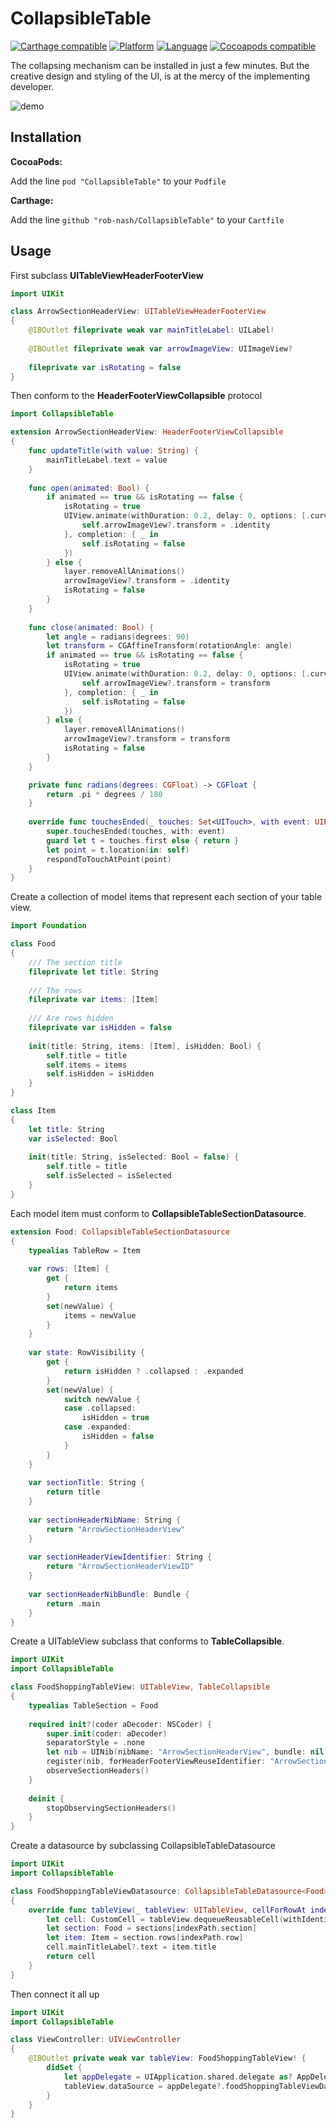# CollapsibleTable

[![Carthage compatible](https://img.shields.io/badge/Carthage-Compatible-green.svg)](https://github.com/Carthage/Carthage)
[![Platform](https://img.shields.io/badge/Platform-iOS%208%2B-Orange.svg)]()
[![Language](https://img.shields.io/badge/Swift-3.2%2B-blue.svg)]()
[![Cocoapods compatible](https://img.shields.io/badge/Cocoapods-Compatible-yellow.svg)]()

The collapsing mechanism can be installed in just a few minutes. But the creative design and styling of the UI, is at the mercy of the implementing developer.

![demo](Screenshots/demo.gif)

## Installation

**CocoaPods:**

Add the line `pod "CollapsibleTable"` to your `Podfile`

**Carthage:**

Add the line `github "rob-nash/CollapsibleTable"` to your `Cartfile`

## Usage

First subclass **UITableViewHeaderFooterView**

```swift
import UIKit

class ArrowSectionHeaderView: UITableViewHeaderFooterView
{
    @IBOutlet fileprivate weak var mainTitleLabel: UILabel!
    
    @IBOutlet fileprivate weak var arrowImageView: UIImageView?
    
    fileprivate var isRotating = false
}
```

Then conform to the **HeaderFooterViewCollapsible** protocol

```swift
import CollapsibleTable

extension ArrowSectionHeaderView: HeaderFooterViewCollapsible
{
    func updateTitle(with value: String) {
        mainTitleLabel.text = value
    }
    
    func open(animated: Bool) {
        if animated == true && isRotating == false {
            isRotating = true
            UIView.animate(withDuration: 0.2, delay: 0, options: [.curveLinear,.allowUserInteraction], animations: {
                self.arrowImageView?.transform = .identity
            }, completion: { _ in
                self.isRotating = false
            })
        } else {
            layer.removeAllAnimations()
            arrowImageView?.transform = .identity
            isRotating = false
        }
    }
    
    func close(animated: Bool) {
        let angle = radians(degrees: 90)
        let transform = CGAffineTransform(rotationAngle: angle)
        if animated == true && isRotating == false {
            isRotating = true
            UIView.animate(withDuration: 0.2, delay: 0, options: [.curveLinear,.allowUserInteraction], animations: {
                self.arrowImageView?.transform = transform
            }, completion: { _ in
                self.isRotating = false
            })
        } else {
            layer.removeAllAnimations()
            arrowImageView?.transform = transform
            isRotating = false
        }
    }

    private func radians(degrees: CGFloat) -> CGFloat {
        return .pi * degrees / 180
    }
    
    override func touchesEnded(_ touches: Set<UITouch>, with event: UIEvent?) {
        super.touchesEnded(touches, with: event)
        guard let t = touches.first else { return }
        let point = t.location(in: self)
        respondToTouchAtPoint(point)
    }
}
```

Create a collection of model items that represent each section of your table view.

```swift
import Foundation

class Food
{
    /// The section title
    fileprivate let title: String
    
    /// The rows
    fileprivate var items: [Item]
    
    /// Are rows hidden
    fileprivate var isHidden = false
    
    init(title: String, items: [Item], isHidden: Bool) {
        self.title = title
        self.items = items
        self.isHidden = isHidden
    }
}

class Item
{
    let title: String
    var isSelected: Bool
    
    init(title: String, isSelected: Bool = false) {
        self.title = title
        self.isSelected = isSelected
    }
}
```

Each model item must conform to **CollapsibleTableSectionDatasource**.

```swift
extension Food: CollapsibleTableSectionDatasource
{
    typealias TableRow = Item
    
    var rows: [Item] {
        get {
            return items
        }
        set(newValue) {
            items = newValue
        }
    }
    
    var state: RowVisibility {
        get {
            return isHidden ? .collapsed : .expanded
        }
        set(newValue) {
            switch newValue {
            case .collapsed:
                isHidden = true
            case .expanded:
                isHidden = false
            }
        }
    }
    
    var sectionTitle: String {
        return title
    }
    
    var sectionHeaderNibName: String {
        return "ArrowSectionHeaderView"
    }
    
    var sectionHeaderViewIdentifier: String {
        return "ArrowSectionHeaderViewID"
    }
    
    var sectionHeaderNibBundle: Bundle {
        return .main
    }
}
```

Create a UITableView subclass that conforms to **TableCollapsible**.

```swift
import UIKit
import CollapsibleTable

class FoodShoppingTableView: UITableView, TableCollapsible
{
    typealias TableSection = Food
    
    required init?(coder aDecoder: NSCoder) {
        super.init(coder: aDecoder)
        separatorStyle = .none
        let nib = UINib(nibName: "ArrowSectionHeaderView", bundle: nil)
        register(nib, forHeaderFooterViewReuseIdentifier: "ArrowSectionHeaderViewID")
        observeSectionHeaders()
    }
    
    deinit {
        stopObservingSectionHeaders()
    }
}
```

Create a datasource by subclassing CollapsibleTableDatasource<T>

```swift
import UIKit
import CollapsibleTable

class FoodShoppingTableViewDatasource: CollapsibleTableDatasource<Food>
{
    override func tableView(_ tableView: UITableView, cellForRowAt indexPath: IndexPath) -> UITableViewCell {
        let cell: CustomCell = tableView.dequeueReusableCell(withIdentifier: "Cell", for: indexPath) as! CustomCell
        let section: Food = sections[indexPath.section]
        let item: Item = section.rows[indexPath.row]
        cell.mainTitleLabel?.text = item.title
        return cell
    }
}
```

Then connect it all up

```swift
import UIKit
import CollapsibleTable

class ViewController: UIViewController
{
    @IBOutlet private weak var tableView: FoodShoppingTableView! {
        didSet {
            let appDelegate = UIApplication.shared.delegate as? AppDelegate
            tableView.dataSource = appDelegate?.foodShoppingTableViewDatasource
        }
    }
}
```